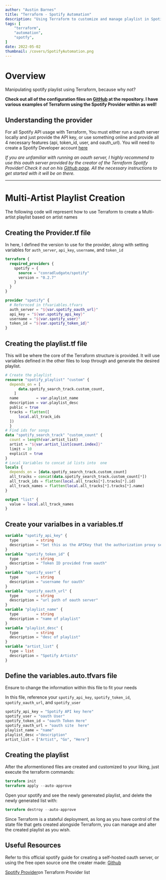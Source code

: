 ```yaml
---
author: "Austin Barnes"
title: "Terraform - Spotify Automation"
description: "Using Terraform to customize and manage playlist in Spotify"
tags: [
    "terraform",
    "automation",
    "spotfy",
]
date: 2022-05-02
thumbnail: /covers/SpotifyAutomation.png
---
```


# Overview
Manipulating spotify playlist using Terraform, because why not? 

**Check out all of the configuration files on [GitHub](https://github.com/Cinderblook/tacklebox/tree/main/Terraform/Spotify) at the repository. I have various examples of Terraform using the Spotify Provider within as well!**

## Understanding the provider
For all Spotify API usage with Terraform, You must either run a oauth server locally and just provide the API key, or use something online and provide all 4 necessary features (api, token_id, user, and oauth_url). You will need to create a Spotify Developer account [here](https://developer.spotify.com/)
<br>

*If you are unfamiliar with running an oauth server, I highly recommend to use this oauth server provided by the creator of the Terraform Spotify Provider! Check it out on his [Github page](https://github.com/conradludgate/terraform-provider-spotify). All the necessary instructions to get started with it will be on there.*

--------

# Multi-Artist Playlist Creation
The following code will represent how to use Terraform to create a Multi-artist playlist based on artist names


## Creating the Provider.tf file
In here, I defined the version to use for the provider, along with setting variables for `auth_server`, `api_key`, `username`, and `token_id`

``` tf
terraform {
  required_providers {
    spotify = {
      source = "conradludgate/spotify"
      version = "0.2.7"
    }
  }
}

provider "spotify" {
  # Refernced in tfvariables.tfvars
  auth_server = "${var.spotify_oauth_url}"
  api_key = "${var.spotify_api_key}"
  username = "${var.spotify_user}"
  token_id = "${var.spotify_token_id}"
}
```

## Creating the playlist.tf file
This will be where the core of the Terraform structure is provided. It will use variables defined in the other files to loop through and generate the desired playlist. 
```tf
# Create the playlist
resource "spotify_playlist" "custom" {
  depends_on = [
      data.spotify_search_track.custom_count,
    ]
  name        = var.playlist_name
  description = var.playlist_desc
  public = true
  tracks = flatten([
      local.all_track_ids 
  ])
  }
# Find ids for songs
data "spotify_search_track" "custom_count" {
  count = length(var.artist_list)
  artist = "${var.artist_list[count.index]}"
  limit = 10
  explicit = true
}
# Local Variables to concat id lists into  one
locals {
  depends_on = [data.spotify_search_track.custom_count]
  all_tracks = concat(data.spotify_search_track.custom_count[*])
  all_track_ids = flatten(local.all_tracks[*].tracks[*].id)
  all_track_names = flatten(local.all_tracks[*].tracks[*].name)
}

output "list" {
  value = local.all_track_names
}
```

## Create your varialbes in a variables.tf
``` tf
variable "spotify_api_key" {
  type        = string
  description = "Set this as the APIKey that the authorization proxy server outputs"
}
variable "spotify_token_id" {
  type        = string
  description = "Token ID provided from oauth"
}
variable "spotify_user" {
  type        = string
  description = "username for oauth"
}
variable "spotify_oauth_url" {
  type        = string
  description = "url path of oauth server"
}
variable "playlist_name" {
  type        = string
  description = "name of playlist"
}
variable "playlist_desc" {
  type        = string
  description = "desc of playlist"
}
variable "artist_list" {
  type = list
  description = "Spotify Artists"
}
```

## Define the variables.auto.tfvars file
Ensure to change the information within this file to fit your needs <br>

In this file, reference your `spotify_api_key`, `spotify_token_id`, `spotify_oauth_url`, and `spotify_user`

``` tf
spotify_api_key = "Spotify API key here"
spotify_user = "oauth User"
spotify_token_id = "oauth Token Here"
spotify_oauth_url = "oauth site  here"
playlist_name = "name"
playlist_desc ="description"
artist_list = ["Artist", "Go", "Here"]
```

## Creating the playlist
After the aformentioned files are created and customized to your liking, just execute the terraform commands:
``` tf
terraform init
terraform apply --auto-approve
```
Open your spotify and see the newly genereated playlist, and delete the newly generated list with:
``` tf
terraform destroy --auto-approve
```
Since Terraform is a stateful deployment, as long as you have control of the state file that gets created alongside Terraform, you can manage and alter the created playlist as you wish.

## Useful Resources
Refer to this official spotify guide for creating a self-hosted oauth server, or using the free open source one the creater made: [Github](https://github.com/conradludgate/terraform-provider-spotify)

[Spotify Provider](https://registry.terraform.io/providers/conradludgate/spotify/latest/docs)on Terraform Provider list
